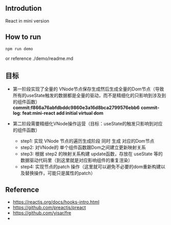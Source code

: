 ## Introdution
React in mini version

## How to run

```
npm run demo
```
or reference ./demo/readme.md


## 目标

* 第一阶段实现了全量的 VNode节点保存生成然后生成全量的Dom节点（导致所有的useState触发的数据都是全量的驱动，而不是精细化的只影响到涉及到的组件函数）
**commit:f866a76abfdbddc9860e3a16d8bca2799576ebb6**
**commit-log: feat:mini-react add initial virtual dom**

* 第二阶段需要精细化VNode操作运营（目标：useState的触发只影响到对应的组件函数）
    - step1: 实现 VNode 节点的遍历生成阶段 同时 生成 对应的Dom节点
    - step2: 对VNode的 单个组件函数跟Dom之间建立更新映射关系
    - step3: 根据 step2 的映射关系构建 update函数，存放在 useState 等的数据驱动代码里（到这里就是对应影响组件的重复渲染）
    - step4: 实现节点的patch 操作（这里就可以避免不必要的dom重新构建以及替换操作，可能只是属性的patch）

## Reference

* https://reactjs.org/docs/hooks-intro.html
* https://github.com/preactjs/preact
* https://github.com/yisar/fre
* 